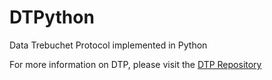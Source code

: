 # DTPython
Data Trebuchet Protocol implemented in Python

For more information on DTP, please visit the [DTP Repository](https://github.com/CPSuperstore/DTP)
